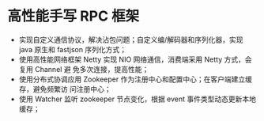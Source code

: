 # 高性能手写 RPC 框架

- 实现自定义通信协议，解决沾包问题；自定义编/解码器和序列化器，实现 java 原生和 fastjson 序列化方式； 
- 使用高性能网络框架 Netty 实现 NIO 网络通信，消费端采用 Netty 方式，会复用 Channel 避 免多次连接，提高性能； 
- 使用分布式协调应用 Zookeeper 作为注册中心和配置中心；在客户端建立缓存，避免频繁访 问注册中心；
- 使用 Watcher 监听 zookeeper 节点变化，根据 event 事件类型动态更新本地缓存；